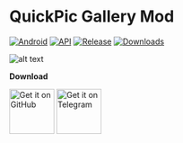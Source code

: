 # QuickPic Gallery Mod
[![Android](https://img.shields.io/badge/Platform-Android-green.svg?style=flat-square)](https://www.android.com) [![API](https://img.shields.io/badge/API-21%2B-orange.svg?logo=android&style=flat-square)](https://developer.android.com/studio/releases/platforms) [![Release](https://img.shields.io/github/v/release/WSTxda/QP-Gallery-Releases?color=blue&label=Release&style=flat-square)](https://github.com/WSTxda/QP-Gallery-Releases/releases) [![Downloads](https://img.shields.io/github/downloads/WSTxda/QP-Gallery-Releases/total?label=Downloads&logo=github&style=flat-square)](https://github.com/WSTxda/QP-Gallery-Releases/releases)
 
![alt text](https://raw.githubusercontent.com/WSTxda/QP-Gallery-Releases/master/Images/Banner.svg)

**Download**

[<img src="https://raw.githubusercontent.com/WSTxda/QP-Gallery-Releases/master/Images/GitHub.svg"
      alt='Get it on GitHub'
      height="80">](https://github.com/PatrickAlex2019/QuickPic-Gallery/releases/latest) [<img src="https://raw.githubusercontent.com/WSTxda/QP-Gallery-Releases/master/Images/Telegram.svg"
      alt='Get it on Telegram'
      height="80">](https://t.me/quickpicmd2021)
